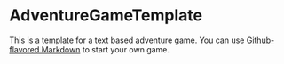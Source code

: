 # AdventureGameTemplate

This is a template for a text based adventure game. You can use
[Github-flavored Markdown](https://github.com/xdaiyan/AdventureGameTemplate)
to start your own game.